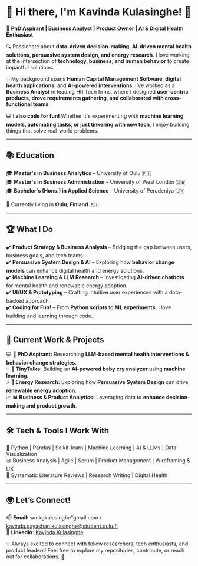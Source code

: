 # 🚀 Hi there, I'm Kavinda Kulasinghe! 👋  

🎯 **PhD Aspirant | Business Analyst | Product Owner | AI & Digital Health Enthusiast**  

🔍 Passionate about **data-driven decision-making, AI-driven mental health solutions, persuasive system design, and energy research**. I love working at the intersection of **technology, business, and human behavior** to create impactful solutions.  

💡 My background spans **Human Capital Management Software**, **digital health applications**, and **AI-powered interventions**. I've worked as a **Business Analyst** in leading HR Tech firms, where I designed **user-centric products, drove requirements gathering, and collaborated with cross-functional teams**.  

💻 **I also code for fun!** Whether it's experimenting with **machine learning models, automating tasks, or just tinkering with new tech**, I enjoy building things that solve real-world problems. 

---

## 📚 Education  
🎓 **Master's in Business Analytics** – University of Oulu 🇫🇮  
🎓 **Master's in Business Administration** – University of West London 🇬🇧  
🎓 **Bachelor's (Hons.) in Applied Science** – University of Peradeniya 🇱🇰

📍 Currently living in **Oulu, Finland** 🇫🇮 

---

## 🏆 What I Do  
✔️ **Product Strategy & Business Analysis** – Bridging the gap between users, business goals, and tech teams.  
✔️ **Persuasive System Design & AI** – Exploring how **behavior change models** can enhance digital health and energy solutions.  
✔️ **Machine Learning & LLM Research** – Investigating **AI-driven chatbots** for mental health and renewable energy adoption.  
✔️ **UI/UX & Prototyping** – Crafting intuitive user experiences with a data-backed approach.  
✔️ **Coding for Fun!** – From **Python scripts** to **ML experiments**, I love building and learning through code.  

---

## 🔬 Current Work & Projects  
💻 **📌 PhD Aspirant:** Researching **LLM-based mental health interventions & behavior change strategies**.  
💡 **🍼 TinyTalks:** Building an **AI-powered baby cry analyzer** using **machine learning**.  
⚡ **🔋 Energy Research:** Exploring how **Persuasive System Design** can drive **renewable energy adoption**.  
📈 **📊 Business & Product Analytics:** Leveraging data to **enhance decision-making and product growth**.  

---

## 🛠 Tech & Tools I Work With  
🚀 Python | Pandas | Scikit-learn | Machine Learning | AI & LLMs | Data Visualization  
📊 Business Analysis | Agile | Scrum | Product Management | Wireframing & UX  
📜 Systematic Literature Reviews | Research Writing | Digital Health  

---

## 🌍 Let’s Connect!  
📫 **Email:** wmkgkulasinghe"gmail.com / kavinda.gayashan.kulasinghe@student.oulu.fi  
🔗 **LinkedIn:** [Kavinda Kulasinghe](https://www.linkedin.com/in/kavindakulasinghe/)  

💡 Always excited to connect with fellow researchers, tech enthusiasts, and product leaders! Feel free to explore my repositories, contribute, or reach out for collaborations. 🚀  
